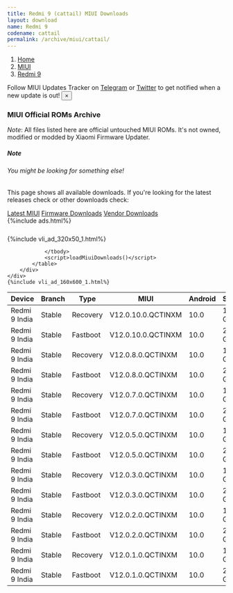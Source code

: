```yaml
---
title: Redmi 9 (cattail) MIUI Downloads
layout: download
name: Redmi 9
codename: cattail
permalink: /archive/miui/cattail/
---
```

<nav aria-label="breadcrumb">
    <ol class="breadcrumb">
        <li class="breadcrumb-item"><a href="/">Home</a></li>
        <li class="breadcrumb-item"><a href="/miui/">MIUI</a></li>
        <li class="breadcrumb-item active" aria-current="page"><a href="/miui/cattail/">Redmi 9</a></li>
    </ol>
</nav>
<div class="alert alert-primary alert-dismissible fade show" role="alert">
    Follow MIUI Updates Tracker on <a href="https://t.me/MIUIUpdatesTracker" class="alert-link">Telegram</a>
     or <a href="https://twitter.com/MiFwUpdater" class="alert-link">Twitter</a> to get notified when a new update is out!
    <button type="button" class="close" data-dismiss="alert" aria-label="Close">
        <span aria-hidden="true">&times;</span>
    </button>
</div>

### MIUI Official ROMs Archive
*Note*: All files listed here are official untouched MIUI ROMs. It's not owned, modified or modded by Xiaomi Firmware Updater.
<div class="card">
  <div class="card-body">
    <h5 class="card-title">Note</h5>
    <h6 class="card-subtitle mb-2 text-muted">You might be looking for something else!</h6>
    <p class="card-text">This page shows all available downloads.
     If you're looking for the latest releases check or other downloads check:</p>
    <a href="/miui/cattail/" class="card-link">Latest MIUI</a>
    <a href="/firmware/cattail/" class="card-link">Firmware Downloads</a>
    <a href="/vendor/cattail/" class="card-link">Vendor Downloads</a>
  </div>
</div>
{%include ads.html%}
<div class="row justify-content-center">
    <div class="col-10">
        <div class="table-responsive-md" style="margin-top: 25px;">
            {%include vli_ad_320x50_1.html%}
            <table id="miui" class="display dt-responsive nowrap compact table table-striped table-hover table-sm">
                <thead class="thead-dark">
                    <tr>
                        <th data-ref="device">Device</th>
                        <th data-ref="branch">Branch</th>
                        <th data-ref="type">Type</th>
                        <th data-ref="miui">MIUI</th>
                        <th data-ref="android">Android</th>
                        <th data-ref="size">Size</th>
                        <th data-ref="size">Date</th>
                        <th data-ref="link">Link</th>
                    </tr>
                </thead>
                <tbody>
                <tr><td>Redmi 9 India</td><td>Stable</td><td>Recovery</td><td>V12.0.10.0.QCTINXM</td><td>10.0</td><td>1.7 GB</td><td>2021-06-11</td><td><a href="/miui/cattail/stable/V12.0.10.0.QCTINXM/">Download</a></td></tr>
<tr><td>Redmi 9 India</td><td>Stable</td><td>Fastboot</td><td>V12.0.10.0.QCTINXM</td><td>10.0</td><td>2.4 GB</td><td>2021-06-08</td><td><a href="/miui/cattail/stable/V12.0.10.0.QCTINXM/">Download</a></td></tr>
<tr><td>Redmi 9 India</td><td>Stable</td><td>Recovery</td><td>V12.0.8.0.QCTINXM</td><td>10.0</td><td>1.7 GB</td><td>2021-03-26</td><td><a href="/miui/cattail/stable/V12.0.8.0.QCTINXM/">Download</a></td></tr>
<tr><td>Redmi 9 India</td><td>Stable</td><td>Fastboot</td><td>V12.0.8.0.QCTINXM</td><td>10.0</td><td>2.4 GB</td><td>2021-03-23</td><td><a href="/miui/cattail/stable/V12.0.8.0.QCTINXM/">Download</a></td></tr>
<tr><td>Redmi 9 India</td><td>Stable</td><td>Recovery</td><td>V12.0.7.0.QCTINXM</td><td>10.0</td><td>1.6 GB</td><td>2021-02-07</td><td><a href="/miui/cattail/stable/V12.0.7.0.QCTINXM/">Download</a></td></tr>
<tr><td>Redmi 9 India</td><td>Stable</td><td>Fastboot</td><td>V12.0.7.0.QCTINXM</td><td>10.0</td><td>2.3 GB</td><td>2021-02-02</td><td><a href="/miui/cattail/stable/V12.0.7.0.QCTINXM/">Download</a></td></tr>
<tr><td>Redmi 9 India</td><td>Stable</td><td>Recovery</td><td>V12.0.5.0.QCTINXM</td><td>10.0</td><td>1.6 GB</td><td>2020-12-28</td><td><a href="/miui/cattail/stable/V12.0.5.0.QCTINXM/">Download</a></td></tr>
<tr><td>Redmi 9 India</td><td>Stable</td><td>Fastboot</td><td>V12.0.5.0.QCTINXM</td><td>10.0</td><td>2.6 GB</td><td>2020-12-22</td><td><a href="/miui/cattail/stable/V12.0.5.0.QCTINXM/">Download</a></td></tr>
<tr><td>Redmi 9 India</td><td>Stable</td><td>Recovery</td><td>V12.0.3.0.QCTINXM</td><td>10.0</td><td>1.6 GB</td><td>2020-11-03</td><td><a href="/miui/cattail/stable/V12.0.3.0.QCTINXM/">Download</a></td></tr>
<tr><td>Redmi 9 India</td><td>Stable</td><td>Fastboot</td><td>V12.0.3.0.QCTINXM</td><td>10.0</td><td>2.6 GB</td><td>2020-10-28</td><td><a href="/miui/cattail/stable/V12.0.3.0.QCTINXM/">Download</a></td></tr>
<tr><td>Redmi 9 India</td><td>Stable</td><td>Recovery</td><td>V12.0.2.0.QCTINXM</td><td>10.0</td><td>1.6 GB</td><td>2020-09-13</td><td><a href="/miui/cattail/stable/V12.0.2.0.QCTINXM/">Download</a></td></tr>
<tr><td>Redmi 9 India</td><td>Stable</td><td>Fastboot</td><td>V12.0.2.0.QCTINXM</td><td>10.0</td><td>2.5 GB</td><td>2020-09-09</td><td><a href="/miui/cattail/stable/V12.0.2.0.QCTINXM/">Download</a></td></tr>
<tr><td>Redmi 9 India</td><td>Stable</td><td>Recovery</td><td>V12.0.1.0.QCTINXM</td><td>10.0</td><td>1.7 GB</td><td>2020-09-08</td><td><a href="/miui/cattail/stable/V12.0.1.0.QCTINXM/">Download</a></td></tr>
<tr><td>Redmi 9 India</td><td>Stable</td><td>Fastboot</td><td>V12.0.1.0.QCTINXM</td><td>10.0</td><td>2.6 GB</td><td>2020-07-31</td><td><a href="/miui/cattail/stable/V12.0.1.0.QCTINXM/">Download</a></td></tr>

                </tbody>
                <script>loadMiuiDownloads()</script>
            </table>
        </div>
    </div>
    {%include vli_ad_160x600_1.html%}
</div>
